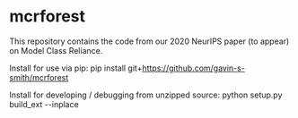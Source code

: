 # mcrforest

This repository contains the code from our 2020 NeurIPS paper (to appear) on Model Class Reliance. 

Install for use via pip:
pip install git+https://github.com/gavin-s-smith/mcrforest

Install for developing / debugging from unzipped source:
python setup.py build_ext --inplace